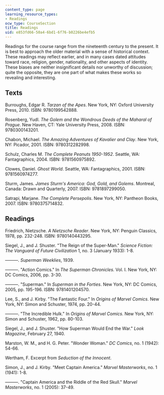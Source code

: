 ```yaml
---
content_type: page
learning_resource_types:
- Readings
ocw_type: CourseSection
title: Readings
uid: e853fd66-50a4-6bd1-6f76-b0226be4efb5
---
```


Readings for the course range from the nineteenth century to the present. It is best to approach the older material with a sense of historical context. These readings may reflect earlier, and in many cases dated attitudes toward race, religion, gender, nationality, and other aspects of identity. These biases are neither insignificant details nor unworthy of discussion; quite the opposite, they are one part of what makes these works so revealing and interesting.

Texts
-----

Burroughs, Edgar R. _Tarzan of the Apes_. New York, NY: Oxford University Press, 2010. ISBN: 9780199542888.

Rosenberg, Yudl. _The Golem and the Wondrous Deeds of the Maharal of Prague_. New Haven, CT: Yale University Press, 2008. ISBN: 9780300143201.

Chabon, Michael. _The Amazing Adventures of Kavalier and Clay_. New York, NY: Picador, 2001. ISBN: 9780312282998.

Schulz, Charles M. _The Complete Peanuts 1950-1952_. Seattle, WA: Fantagraphics, 2004. ISBN: 9781560975892.

Clowes, Daniel. _Ghost World_. Seattle, WA: Fantagraphics, 2001. ISBN: 9781560974277.

Sturm, James. _James Sturm's America: God, Gold, and Golems_. Montreal, Canada: Drawn and Quarterly, 2007. ISBN: 9781897299050.

Satrapi, Marjane. _The Complete Persepolis_. New York, NY: Pantheon Books, 2007. ISBN: 9780375714832.

Readings
--------

Friedrich, Nietzsche. _A Nietzsche Reader_. New York, NY: Penguin Classics, 1978, pp. 232-248. ISBN: 9780140443295.

Siegel, J., and J. Shuster. "The Reign of the Super-Man." _Science Fiction: The Vanguard of Future Civilization_ 1, no. 3 (January 1933): 1-8.

———. _Superman Weeklies_, 1939.

———. "Action Comics." In _The Superman Chronicles._ Vol. I. New York, NY: DC Comics, 2006, pp. 3-30.

———. "Superman." In _Superman in the Forties_. New York, NY: DC Comics, 2005, pp. 195-196. ISBN: 9781401204570.

Lee, S., and J. Kirby. "The Fantastic Four." In _Origins of Marvel Comics_. New York, NY: Simon and Schuster, 1974, pp. 20-44.

———. "The Incredible Hulk." In _Origins of Marvel Comics_. New York, NY: Simon and Schuster, 1962, pp. 80-103.

Siegel, J., and J. Shuster. "How Superman Would End the War." _Look Magazine_, February 27, 1940.

Marston, W. M., and H. G. Peter. "Wonder Woman." _DC Comics_, no. 1 (1942): 54-66.

Wertham, F. Excerpt from _Seduction of the Innocent_.

Simon, J., and J. Kirby. "Meet Captain America." _Marvel Masterworks_, no. 1 (1941): 1-8.

———. "Captain America and the Riddle of the Red Skull." _Marvel Masterworks_, no. 1 (2005): 37-49.